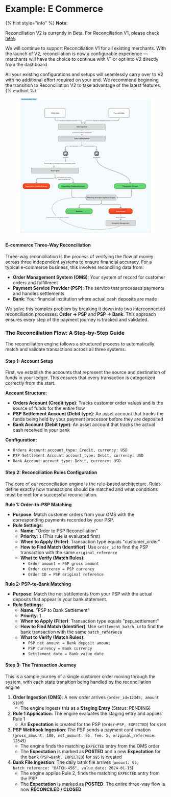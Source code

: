 # Example: E Commerce

{% hint style="info" %}
**Note**:

Reconciliation V2 is currently in Beta. For Reconciliation V1, please check [here](../reconciliation/).

We will continue to support Reconciliation V1 for all existing merchants. With the launch of V2, reconciliation is now a configurable experience — merchants will have the choice to continue with V1 or opt into V2 directly from the dashboard

All your existing configurations and setups will seamlessly carry over to V2 with no additional effort required on your end. We recommend beginning the transition to Reconciliation V2 to take advantage of the latest features.
{% endhint %}

<figure><img src="../../../.gitbook/assets/image (2).png" alt=""><figcaption></figcaption></figure>

#### E-commerce Three-Way Reconciliation

Three-way reconciliation is the process of verifying the flow of money across three independent systems to ensure financial accuracy. For a typical e-commerce business, this involves reconciling data from:

* **Order Management System (OMS)**: Your system of record for customer orders and fulfillment
* **Payment Service Provider (PSP)**: The service that processes payments and handles settlements
* **Bank**: Your financial institution where actual cash deposits are made

We solve this complex problem by breaking it down into two interconnected reconciliation processes: **Order → PSP** and **PSP → Bank**. This approach ensures every step of the payment journey is tracked and validated.

### The Reconciliation Flow: A Step-by-Step Guide

The reconciliation engine follows a structured process to automatically match and validate transactions across all three systems.

#### **Step 1: Account Setup**

First, we establish the accounts that represent the source and destination of funds in your ledger. This ensures that every transaction is categorized correctly from the start.

**Account Structure:**

* **Orders Account (Credit type)**: Tracks customer order values and is the source of funds for the entire flow
* **PSP Settlement Account (Debit type)**: An asset account that tracks the funds being held by your payment processor before they are deposited
* **Bank Account (Debit type)**: An asset account that tracks the actual cash received in your bank

**Configuration:**

* `Orders Account`: `account_type: Credit, currency: USD`
* `PSP Settlement Account`: `account_type: Debit, currency: USD`
* `Bank Account`: `account_type: Debit, currency: USD`

#### **Step 2: Reconciliation Rules Configuration**

The core of our reconciliation engine is the rule-based architecture. Rules define exactly how transactions should be matched and what conditions must be met for a successful reconciliation.

**Rule 1: Order-to-PSP Matching**

* **Purpose**: Match customer orders from your OMS with the corresponding payments recorded by your PSP.
* **Rule Settings**:
  * **Name**: "Order to PSP Reconciliation"
  * **Priority**: `1` (This rule is evaluated first)
  * **When to Apply (Filter)**: Transaction type equals "customer\_order"
  * **How to Find Match (Identifier)**: Use `order_id` to find the PSP transaction with the same `original_reference`
  * **What to Verify (Match Rules)**:
    * `Order amount = PSP gross amount`
    * `Order currency = PSP currency`
    * `Order ID = PSP original reference`

**Rule 2: PSP-to-Bank Matching**

* **Purpose**: Match the net settlements from your PSP with the actual deposits that appear in your bank statement.
* **Rule Settings**:
  * **Name**: "PSP to Bank Settlement"
  * **Priority**: `1`
  * **When to Apply (Filter)**: Transaction type equals "psp\_settlement"
  * **How to Find Match (Identifier)**: Use `settlement_batch_id` to find the bank transaction with the same `batch_reference`
  * **What to Verify (Match Rules)**:
    * `PSP net amount = Bank deposit amount`
    * `PSP currency = Bank currency`
    * `Settlement date = Bank value date`

#### **Step 3: The Transaction Journey**

This is a sample journey of a single customer order moving through the system, with each state transition being handled by the reconciliation engine

1. **Order Ingestion (OMS)**: A new order arrives (`order_id=12345, amount $100`)
   * The engine ingests this as a **Staging Entry** (Status: PENDING)
2. **Rule 1 Application**: The engine evaluates the staging entry and applies Rule 1
   * An **Expectation** is created for the PSP (`Order→PSP, EXPECTED`) for `$100`
3. **PSP Webhook Ingestion**: The PSP sends a payment confirmation (`gross_amount: 100, net_amount: 95, fee: 5, original_reference: 12345`)
   * The engine finds the matching `EXPECTED` entry from the OMS order
   * The **Expectation** is marked as **POSTED** and a new **Expectation** for the bank (`PSP→Bank, EXPECTED`) for `$95` is created
4. **Bank File Ingestion**: The daily bank file arrives (`amount: 95, batch_reference: "BATCH-456", value_date: 2024-01-15`)
   * The engine applies Rule 2, finds the matching `EXPECTED` entry from the PSP
   * The **Expectation** is marked as **POSTED**. The entire three-way flow is now **RECONCILED / CLOSED**
